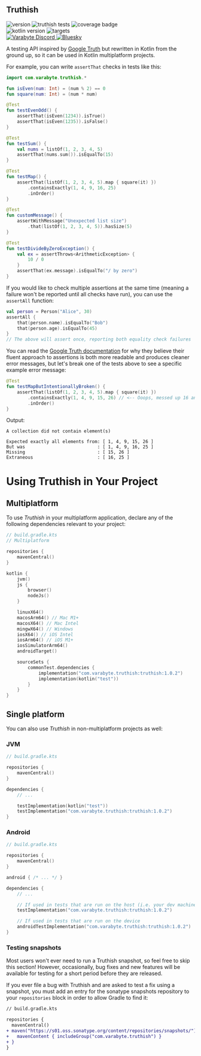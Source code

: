 ## Truthish

![version](https://img.shields.io/badge/version-1.0.2-blue.svg)
![truthish tests](https://github.com/varabyte/truthish/actions/workflows/gradle-test-all.yml/badge.svg)
![coverage badge](https://img.shields.io/endpoint?url=https://gist.githubusercontent.com/bitspittle/01b6bfe88483946d9f5438f5616d9b9f/raw/truthish-coverage-badge.json)
<br>
![kotlin version](https://img.shields.io/badge/kotlin_compatibility-1.6+-lightgray?logo=kotlin)
![targets](https://img.shields.io/badge/targets-JVM,_JS,_Win,_Linux,_Mac,_Android,_iOS-white.svg)
<br>
<a href="https://discord.gg/bCdxPr7aTV">
  <img alt="Varabyte Discord" src="https://img.shields.io/discord/886036660767305799.svg?label=&logo=discord&logoColor=ffffff&color=7389D8&labelColor=6A7EC2" />
</a>
[![Bluesky](https://img.shields.io/badge/Bluesky-0285FF?logo=bluesky&logoColor=fff)](https://bsky.app/profile/bitspittle.bsky.social)

A testing API inspired by [Google Truth](https://github.com/google/truth) but
rewritten in Kotlin from the ground up, so it can be used in Kotlin
multiplatform projects.

For example, you can write `assertThat` checks in tests like this:

```kotlin
import com.varabyte.truthish.*

fun isEven(num: Int) = (num % 2) == 0
fun square(num: Int) = (num * num)

@Test
fun testEvenOdd() {
    assertThat(isEven(1234)).isTrue()
    assertThat(isEven(1235)).isFalse()
}

@Test
fun testSum() {
    val nums = listOf(1, 2, 3, 4, 5)
    assertThat(nums.sum()).isEqualTo(15)
}

@Test
fun testMap() {
    assertThat(listOf(1, 2, 3, 4, 5).map { square(it) })
        .containsExactly(1, 4, 9, 16, 25)
        .inOrder()
}

@Test
fun customMessage() {
    assertWithMessage("Unexpected list size")
        .that(listOf(1, 2, 3, 4, 5)).hasSize(5)
}

@Test
fun testDivideByZeroException() {
    val ex = assertThrows<ArithmeticException> {
        10 / 0
    }
    assertThat(ex.message).isEqualTo("/ by zero")
}
```

If you would like to check multiple assertions at the same time (meaning a failure won't be reported until all checks
have run), you can use the `assertAll` function:

```kotlin
val person = Person("Alice", 30)
assertAll {
    that(person.name).isEqualTo("Bob")
    that(person.age).isEqualTo(45)
}
// The above will assert once, reporting both equality check failures
```

You can read the [Google Truth documentation](https://truth.dev/) for why they
believe their fluent approach to assertions is both more readable and produces
cleaner error messages, but let's break one of the tests above to see a
specific example error message:

```kotlin
@Test
fun testMapButIntentionallyBroken() {
    assertThat(listOf(1, 2, 3, 4, 5).map { square(it) })
        .containsExactly(1, 4, 9, 15, 26) // <-- Ooops, messed up 16 and 25 here
        .inOrder()
}
```

Output:

```text
A collection did not contain element(s)

Expected exactly all elements from: [ 1, 4, 9, 15, 26 ]
But was                           : [ 1, 4, 9, 16, 25 ]
Missing                           : [ 15, 26 ]
Extraneous                        : [ 16, 25 ]
```

# Using Truthish in Your Project

## Multiplatform

To use *Truthish* in your multiplatform application, declare any of the following dependencies relevant to your project:

```kotlin
// build.gradle.kts
// Multiplatform

repositories {
    mavenCentral()
}

kotlin {
    jvm()
    js {
        browser()
        nodeJs()
    }

    linuxX64()
    macosArm64() // Mac M1+
    macosX64() // Mac Intel
    mingwX64() // Windows
    iosX64() // iOS Intel
    iosArm64() // iOS M1+
    iosSimulatorArm64()
    androidTarget()

    sourceSets {
        commonTest.dependencies {
            implementation("com.varabyte.truthish:truthish:1.0.2")
            implementation(kotlin("test"))
        }
    }
}
```

## Single platform

You can also use *Truthish* in non-multiplatform projects as well:

### JVM

```kotlin
// build.gradle.kts

repositories {
    mavenCentral()
}

dependencies {
    // ...

    testImplementation(kotlin("test"))
    testImplementation("com.varabyte.truthish:truthish:1.0.2")
}
```

### Android

```kotlin
// build.gradle.kts

repositories {
    mavenCentral()
}

android { /* ... */ }

dependencies {
    // ...

    // If used in tests that are run on the host (i.e. your dev machine)
    testImplementation("com.varabyte.truthish:truthish:1.0.2")

    // If used in tests that are run on the device
    androidTestImplementation("com.varabyte.truthish:truthish:1.0.2")
}
```

### Testing snapshots

Most users won't ever need to run a Truthish snapshot, so feel free to skip this section! However, occasionally, bug
fixes and new features will be available for testing for a short period before they are released.

If you ever file a bug with Truthish and are asked to test a fix using a snapshot, you must add an entry for the sonatype
snapshots repository to your `repositories` block in order to allow Gradle to find it:

```diff
// build.gradle.kts

repositories {
  mavenCentral()
+ maven("https://s01.oss.sonatype.org/content/repositories/snapshots/") {
+   mavenContent { includeGroup("com.varabyte.truthish") }
+ }
}
```
